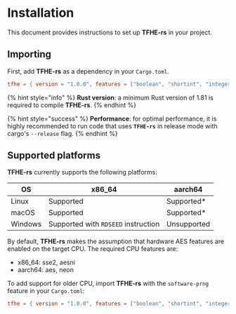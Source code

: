# Installation

This document provides instructions to set up **TFHE-rs** in your project.

## Importing

First, add **TFHE-rs** as a dependency in your `Cargo.toml`.

```toml
tfhe = { version = "1.0.0", features = ["boolean", "shortint", "integer"] }
```

{% hint style="info" %}
**Rust version**: a minimum Rust version of 1.81 is required to compile **TFHE-rs**.
{% endhint %}

{% hint style="success" %}
**Performance**: for optimal performance, it is highly recommended to run code that uses **`TFHE-rs`** in release mode with cargo's `--release` flag.
{% endhint %}

## Supported platforms

**TFHE-rs** currently supports the following platforms:

| OS      | x86_64                              | aarch64     |
|---------|-------------------------------------|-------------|
| Linux   | Supported                           | Supported\* |
| macOS   | Supported                           | Supported\* |
| Windows | Supported with `RDSEED` instruction | Unsupported |

By default, **TFHE-rs** makes the assumption that hardware AES features are enabled on the target CPU. The required CPU features are:
- x86_64: sse2, aesni
- aarch64: aes, neon

To add support for older CPU, import **TFHE-rs** with the `software-prng` feature in your `Cargo.toml`:

```toml
tfhe = { version = "1.0.0", features = ["boolean", "shortint", "integer", "software-prng"] }
```
